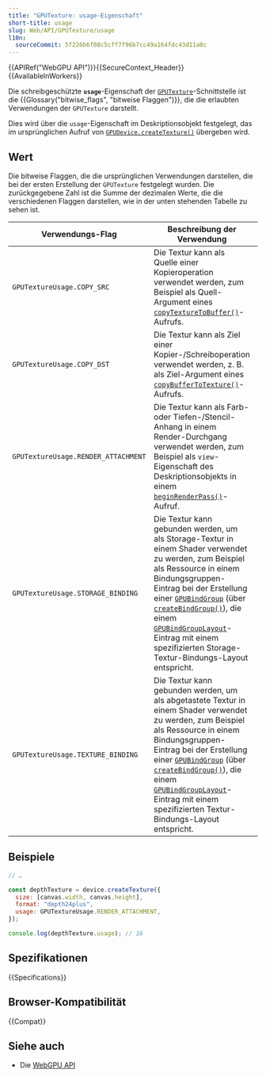 ```yaml
---
title: "GPUTexture: usage-Eigenschaft"
short-title: usage
slug: Web/API/GPUTexture/usage
l10n:
  sourceCommit: 5f226b6f08c5cff7f96b7cc49a164fdc43d11a0c
---
```


{{APIRef("WebGPU API")}}{{SecureContext_Header}}{{AvailableInWorkers}}

Die schreibgeschützte **`usage`**-Eigenschaft der [`GPUTexture`](/de/docs/Web/API/GPUTexture)-Schnittstelle ist die {{Glossary("bitwise_flags", "bitweise Flaggen")}}, die die erlaubten Verwendungen der `GPUTexture` darstellt.

Dies wird über die `usage`-Eigenschaft im Deskriptionsobjekt festgelegt, das im ursprünglichen Aufruf von [`GPUDevice.createTexture()`](/de/docs/Web/API/GPUDevice/createTexture) übergeben wird.

## Wert

Die bitweise Flaggen, die die ursprünglichen Verwendungen darstellen, die bei der ersten Erstellung der `GPUTexture` festgelegt wurden. Die zurückgegebene Zahl ist die Summe der dezimalen Werte, die die verschiedenen Flaggen darstellen, wie in der unten stehenden Tabelle zu sehen ist.

| Verwendungs-Flag                    | Beschreibung der Verwendung                                                                                                                                                                                                                                                                                                                                                                                                                                  | Hex-Äquivalent | Dezimal-Äquivalent |
| ----------------------------------- | ------------------------------------------------------------------------------------------------------------------------------------------------------------------------------------------------------------------------------------------------------------------------------------------------------------------------------------------------------------------------------------------------------------------------------------------------------------ | -------------- | ------------------ |
| `GPUTextureUsage.COPY_SRC`          | Die Textur kann als Quelle einer Kopieroperation verwendet werden, zum Beispiel als Quell-Argument eines [`copyTextureToBuffer()`](/de/docs/Web/API/GPUCommandEncoder/copyTextureToBuffer)-Aufrufs.                                                                                                                                                                                                                                                          | 0x01           | 1                  |
| `GPUTextureUsage.COPY_DST`          | Die Textur kann als Ziel einer Kopier-/Schreiboperation verwendet werden, z. B. als Ziel-Argument eines [`copyBufferToTexture()`](/de/docs/Web/API/GPUCommandEncoder/copyBufferToTexture)-Aufrufs.                                                                                                                                                                                                                                                           | 0x02           | 2                  |
| `GPUTextureUsage.RENDER_ATTACHMENT` | Die Textur kann als Farb- oder Tiefen-/Stencil-Anhang in einem Render-Durchgang verwendet werden, zum Beispiel als `view`-Eigenschaft des Deskriptionsobjekts in einem [`beginRenderPass()`](/de/docs/Web/API/GPUCommandEncoder/beginRenderPass)-Aufruf.                                                                                                                                                                                                     | 0x10           | 16                 |
| `GPUTextureUsage.STORAGE_BINDING`   | Die Textur kann gebunden werden, um als Storage-Textur in einem Shader verwendet zu werden, zum Beispiel als Ressource in einem Bindungsgruppen-Eintrag bei der Erstellung einer [`GPUBindGroup`](/de/docs/Web/API/GPUBindGroup) (über [`createBindGroup()`](/de/docs/Web/API/GPUDevice/createBindGroup)), die einem [`GPUBindGroupLayout`](/de/docs/Web/API/GPUBindGroupLayout)-Eintrag mit einem spezifizierten Storage-Textur-Bindungs-Layout entspricht. | 0x08           | 8                  |
| `GPUTextureUsage.TEXTURE_BINDING`   | Die Textur kann gebunden werden, um als abgetastete Textur in einem Shader verwendet zu werden, zum Beispiel als Ressource in einem Bindungsgruppen-Eintrag bei der Erstellung einer [`GPUBindGroup`](/de/docs/Web/API/GPUBindGroup) (über [`createBindGroup()`](/de/docs/Web/API/GPUDevice/createBindGroup)), die einem [`GPUBindGroupLayout`](/de/docs/Web/API/GPUBindGroupLayout)-Eintrag mit einem spezifizierten Textur-Bindungs-Layout entspricht.     | 0x04           | 4                  |

## Beispiele

```js
// …

const depthTexture = device.createTexture({
  size: [canvas.width, canvas.height],
  format: "depth24plus",
  usage: GPUTextureUsage.RENDER_ATTACHMENT,
});

console.log(depthTexture.usage); // 16
```

## Spezifikationen

{{Specifications}}

## Browser-Kompatibilität

{{Compat}}

## Siehe auch

- Die [WebGPU API](/de/docs/Web/API/WebGPU_API)
